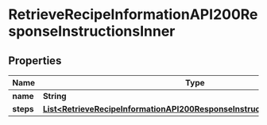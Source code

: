 

# RetrieveRecipeInformationAPI200ResponseInstructionsInner


## Properties

| Name | Type | Description | Notes |
|------------ | ------------- | ------------- | -------------|
|**name** | **String** |  |  [optional] |
|**steps** | [**List&lt;RetrieveRecipeInformationAPI200ResponseInstructionsInnerStepsInner&gt;**](RetrieveRecipeInformationAPI200ResponseInstructionsInnerStepsInner.md) |  |  [optional] |



